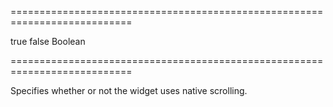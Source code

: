 <!--**
/*-------------------------------------------
    Auto-generated file. Do not modify.
-------------------------------------------

**-->
===========================================================================
<!--default-->true<!--/default-->
<!--custom_default_for_android_below_version_4-->false<!--/custom_default_for_android_below_version_4-->
<!--type-->Boolean<!--/type-->
===========================================================================

<!--shortDescription-->
Specifies whether or not the widget uses native scrolling.
<!--/shortDescription-->

<!--fullDescription-->

<!--/fullDescription-->